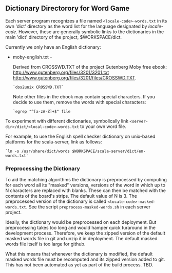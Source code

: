 
## Dictionary Directorory for Word Game

Each server program recognizes a file named `<locale-code>-words.txt` in
its own 'dict' directory as the word list for the language designated by _locale-code_.
However, these are generally symbolic links to the dictionaries in the 
main 'dict' directory of the project, $WORKSPACE/dict.

Currently we only have an English dictionary:

- moby-english.txt - 
    
    Derived from CROSSWD.TXT of the project Gutenberg Moby free ebook: 
    http://www.gutenberg.org/files/3201/3201.txt
    http://www.gutenberg.org/files/3201/files/CROSSWD.TXT.
      
      `dos2unix CROSSWD.TXT`

    Note other files in the ebook may contain special characters. If you 
    decide to use them, remove the words with special characters:
    
      `egrep "^[a-zA-Z]+$" file 


To experiment with different dictionaries, symbolically link 
`<server-dir>/dict/<local-code>-words.txt` to your own word file.

For example, to use the English spell checker dictionary on unix-based platforms
for the scala-server, link as follows: 

    `ln -s /usr/share/dict/words $WORKSPACE/scala-server/dict/en-words.txt`

### Preprocessing the Dictionary

To aid the matching algorithms the dictionary is preprocessed by computing for 
each word all its "masked" versions, versions of the word in which up to N 
characters are replaced with blanks. These can then be matched with the contents
of the board's strips. The default value of N is 3. The preprocessed version 
of the dictionary is called `<locale-code>-masked-words.txt`. See the 
script `preprocess-masked-words.sh` in each server project. 

Ideally, the dictionary would be preprocessed on each deployment.
But preprocessing takes too long and would hamper quick turaround in 
the development process. Therefore, we keep the zipped version of the 
default masked words file in git and unzip it in deployment. The 
default masked words file itself is too large for github.

What this means that whenever the dictionary is 
modified, the default masked words file must be recomputed 
and its zipped version added to git. This has not been automated 
as yet as part of the build process. TBD.
